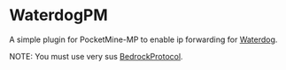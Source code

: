 # WaterdogPM
A simple plugin for PocketMine-MP to enable ip forwarding for [Waterdog](https://github.com/Yesdog/Waterdog).

NOTE: You must use very sus [BedrockProtocol](https://github.com/SandhyR/BedrockProtocol).

